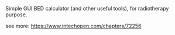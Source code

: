 Simple GUI BED calculator (and other useful tools), for radiotherapy purpose.

see more: https://www.intechopen.com/chapters/72256
